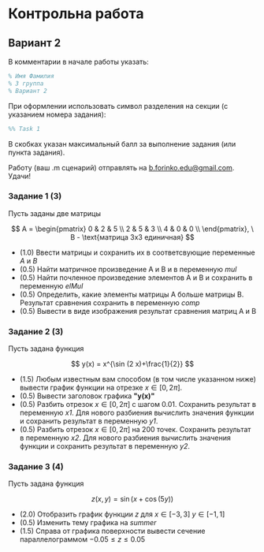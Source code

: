 # Контрольна работа

## **Вариант 2**

В комментарии в начале работы указать:

```matlab
% Имя Фамилия
% 3 группа
% Вариант 2
```

При оформлении использовать символ разделения на секции (с указанием номера задания):

```matlab
%% Task 1
```

В скобках указан максимальный балл за выполнение задания (или пункта задания).

Работу (ваш .m сценарий) отправлять на [b.forinko.edu@gmail.com](b.forinko.edu@gmail.com).
Удачи!

### **Задание 1 (3)**

Пусть заданы две матрицы

$$
A = \begin{pmatrix}
0 & 2 & 5 \\
2 & 5 & 3 \\
4 & 0 & 0 \\
\end{pmatrix}, \
B - \text{матрица 3x3 единичная}
$$

* (1.0) Ввести матрицы и сохранить их в соответсвующие переменные *A* и *B*
* (0.5) Найти матричное произведение A и B и в переменную *mul*
* (0.5) Найти почленное произведение элементов A и B и сохранить в переменную *elMul*
* (0.5) Определить, какие элементы матрицы A больше матрицы B. Результат сравнения сохранить в переменную *comp*
* (0.5) Вывести в виде изображения результат сравнения матриц A и B

### **Задание 2 (3)**

Пусть задана функция

$$
y(x) = x^{\sin (2 x)+\frac{1}{2}}
$$

* (1.5) Любым известным вам способом (в том числе указанном ниже) вывести график функции на отрезке $x \in [0, 2\pi]$.
* (0.5) Вывести заголовок графика **"y(x)"**
* (0.5) Разбить отрезок $x \in [0, 2\pi]$ с шагом 0.01. Сохранить результат в переменную *x1*. Для нового разбиения вычислить значения функции и сохранить результат в переменную *y1*.
* (0.5) Разбить отрезок $x \in [0, 2\pi]$ на 200 точек. Сохранить результат в переменную *x2*. Для нового разбиения вычислить значения функции и сохранить результат в переменную *y2*.

### **Задание 3 (4)**

Пусть задана функция

$$
z(x, y) = \sin (x+ \cos(5 y))
$$

* (2.0) Отобразить график функции *z* для $x \in [-3, 3]$ $y \in [-1, 1]$
* (0.5) Изменить тему графика на *summer*
* (1.5) Справа от графика поверхности вывести сечение параллелограммом $-0.05 \le z \le 0.05$
